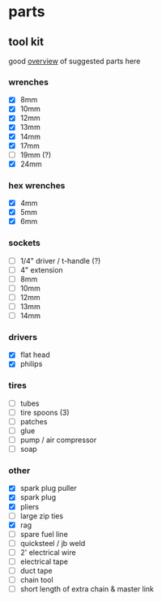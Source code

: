 # parts

## tool kit

good [overview](http://www.advrider.com/forums/showthread.php?t=262998) of
suggested parts here

### wrenches

- [x] 8mm
- [x] 10mm
- [x] 12mm
- [x] 13mm
- [x] 14mm
- [x] 17mm
- [ ] 19mm (?)
- [x] 24mm

### hex wrenches

- [x] 4mm
- [x] 5mm
- [x] 6mm

### sockets

- [ ] 1/4" driver / t-handle (?)
- [ ] 4" extension
- [ ] 8mm
- [ ] 10mm
- [ ] 12mm
- [ ] 13mm
- [ ] 14mm

### drivers

- [x] flat head
- [x] philips

### tires

- [ ] tubes
- [ ] tire spoons (3)
- [ ] patches
- [ ] glue
- [ ] pump / air compressor
- [ ] soap

### other

- [x] spark plug puller
- [x] spark plug
- [x] pliers
- [ ] large zip ties
- [x] rag
- [ ] spare fuel line
- [ ] quicksteel / jb weld
- [ ] 2' electrical wire
- [ ] electrical tape
- [ ] duct tape
- [ ] chain tool
- [ ] short length of extra chain & master link
